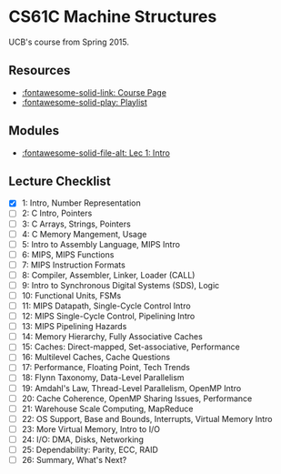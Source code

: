 CS61C Machine Structures
===

UCB's course from Spring 2015.

Resources
---
- [:fontawesome-solid-link: Course Page](https://inst.eecs.berkeley.edu/~cs61c/sp15/)
- [:fontawesome-solid-play: Playlist](https://www.youtube.com/playlist?list=PLhMnuBfGeCDM8pXLpqib90mDFJI-e1lpk)

Modules
---
- [:fontawesome-solid-file-alt: Lec 1: Intro](lec-1-intro.md)

Lecture Checklist
---

- [x] 1: Intro, Number Representation
- [ ] 2: C Intro, Pointers
- [ ] 3: C Arrays, Strings, Pointers
- [ ] 4: C Memory Mangement, Usage
- [ ] 5: Intro to Assembly Language, MIPS Intro
- [ ] 6: MIPS, MIPS Functions
- [ ] 7: MIPS Instruction Formats
- [ ] 8: Compiler, Assembler, Linker, Loader (CALL)
- [ ] 9: Intro to Synchronous Digital Systems (SDS), Logic
- [ ] 10: Functional Units, FSMs
- [ ] 11: MIPS Datapath, Single-Cycle Control Intro
- [ ] 12: MIPS Single-Cycle Control, Pipelining Intro
- [ ] 13: MIPS Pipelining Hazards
- [ ] 14: Memory Hierarchy, Fully Associative Caches
- [ ] 15: Caches: Direct-mapped, Set-associative, Performance
- [ ] 16: Multilevel Caches, Cache Questions
- [ ] 17: Performance, Floating Point, Tech Trends
- [ ] 18: Flynn Taxonomy, Data-Level Parallelism
- [ ] 19: Amdahl's Law, Thread-Level Parallelism, OpenMP Intro
- [ ] 20: Cache Coherence, OpenMP Sharing Issues, Performance
- [ ] 21: Warehouse Scale Computing, MapReduce
- [ ] 22: OS Support, Base and Bounds, Interrupts, Virtual Memory Intro
- [ ] 23: More Virtual Memory, Intro to I/O
- [ ] 24: I/O: DMA, Disks, Networking
- [ ] 25: Dependability: Parity, ECC, RAID
- [ ] 26: Summary, What's Next?
